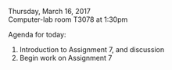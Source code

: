 Thursday, March 16, 2017  
Computer-lab room T3078 at 1:30pm  

 Agenda for today:  
1. Introduction to Assignment 7, and discussion  
2. Begin work on Assignment 7  
<br>

